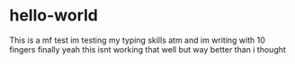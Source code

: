 # hello-world
This is a mf test
im testing my typing skills atm 
and im writing with 10 fingers finally yeah 
this isnt working that well but way better than i thought
